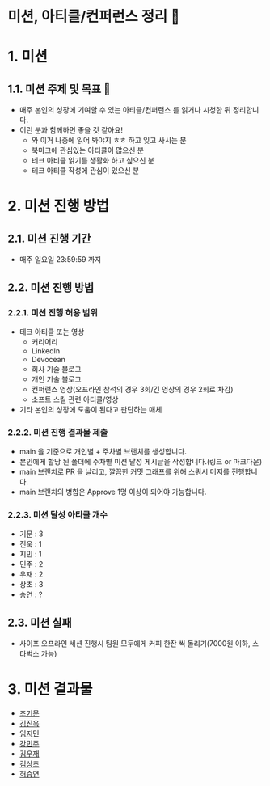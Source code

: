 # 미션, 아티클/컨퍼런스 정리 🧹 

# 1. 미션
## 1.1. 미션 주제 및 목표 🧾
* 매주 본인의 성장에 기여할 수 있는 아티클/컨퍼런스 를 읽거나 시청한 뒤 정리합니다.
* 이런 분과 함께하면 좋을 것 같아요!
  * 와 이거 나중에 읽어 봐야지 ㅎㅎ 하고 잊고 사시는 분
  * 북마크에 관심있는 아티클이 많으신 분
  * 테크 아티클 읽기를 생활화 하고 싶으신 분
  * 테크 아티클 작성에 관심이 있으신 분

# 2. 미션 진행 방법
## 2.1. 미션 진행 기간
* 매주 일요일 23:59:59 까지

## 2.2. 미션 진행 방법 
### 2.2.1. 미션 진행 허용 범위 
* 테크 아티클 또는 영상 
	* 커리어리
	* LinkedIn
	* Devocean
	* 회사 기술 블로그 
	* 개인 기술 블로그 
	* 컨퍼런스 영상(오프라인 참석의 경우 3회/긴 영상의 경우 2회로 차감) 
	* 소프트 스킬 관련 아티클/영상
* 기타 본인의 성장에 도움이 된다고 판단하는 매체

### 2.2.2. 미션 진행 결과물 제출 
* main 을 기준으로 개인별 + 주차별 브랜치를 생성합니다.
* 본인에게 할당 된 폴더에 주차별 미션 달성 게시글을 작성합니다.(링크 or 마크다운)
* main 브랜치로 PR 을 날리고, 깔끔한 커밋 그래프를 위해 스쿼시 머지를 진행합니다.
* main 브랜치의 병합은 Approve 1명 이상이 되어야 가능합니다.

### 2.2.3. 미션 달성 아티클 개수 
* 기문 : 3
* 진욱 : 1
* 지민 : 1
* 민주 : 2
* 우재 : 2
* 상초 : 3
* 승연 : ?

## 2.3. 미션 실패 
* 사이프 오프라인 세션 진행시 팀원 모두에게 커피 한잔 씩 돌리기(7000원 이하, 스타벅스 가능)

# 3. 미션 결과물
* [조기문](https://github.com/sipe-team/1-2_read_article/tree/docs/%EC%A1%B0%EA%B8%B0%EB%AC%B8)
* [김진욱](https://github.com/sipe-team/1-2_read_article/tree/docs/%EC%9E%84%EC%A7%80%EB%AF%BC)
* [임지민](https://github.com/sipe-team/1-2_read_article/tree/docs/%EC%9E%84%EC%A7%80%EB%AF%BC)
* [강민주](https://github.com/sipe-team/1-2_read_article/tree/docs/%EA%B0%95%EB%AF%BC%EC%A3%BC)
* [김우재](https://github.com/sipe-team/1-2_read_article/tree/docs/%EA%B9%80%EC%9A%B0%EC%9E%AC)
* [김상초](https://github.com/sipe-team/1-2_read_article/tree/docs/%EA%B9%80%EC%83%81%EC%B4%88)
* [허승연](https://github.com/sipe-team/1-2_read_article/tree/docs/%ED%97%88%EC%8A%B9%EC%97%B0)



